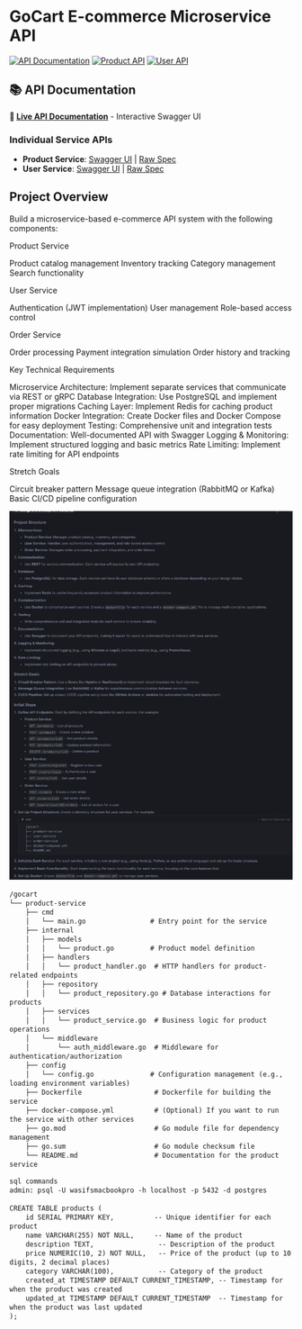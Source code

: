 # GoCart E-commerce Microservice API

[![API Documentation](https://img.shields.io/badge/API-Documentation-blue)](https://wasifsarwar.github.io/gocart/)
[![Product API](https://img.shields.io/badge/Product%20API-Swagger-green)](https://petstore.swagger.io/?url=https://raw.githubusercontent.com/wasifsarwar/gocart/main/api/product/openapi.yaml)
[![User API](https://img.shields.io/badge/User%20API-Swagger-green)](https://petstore.swagger.io/?url=https://raw.githubusercontent.com/wasifsarwar/gocart/main/api/user/openapi.yaml)

## 📚 API Documentation

**🔗 [Live API Documentation](https://wasifsarwar.github.io/gocart/)** - Interactive Swagger UI

### Individual Service APIs
- **Product Service**: [Swagger UI](https://petstore.swagger.io/?url=https://raw.githubusercontent.com/wasifsarwar/gocart/main/api/product/openapi.yaml) | [Raw Spec](api/product/openapi.yaml)
- **User Service**: [Swagger UI](https://petstore.swagger.io/?url=https://raw.githubusercontent.com/wasifsarwar/gocart/main/api/user/openapi.yaml) | [Raw Spec](api/user/openapi.yaml)

## Project Overview
Build a microservice-based e-commerce API system with the following components:

Product Service

Product catalog management
Inventory tracking
Category management
Search functionality


User Service

Authentication (JWT implementation)
User management
Role-based access control


Order Service

Order processing
Payment integration simulation
Order history and tracking



Key Technical Requirements

Microservice Architecture: Implement separate services that communicate via REST or gRPC
Database Integration: Use PostgreSQL and implement proper migrations
Caching Layer: Implement Redis for caching product information
Docker Integration: Create Docker files and Docker Compose for easy deployment
Testing: Comprehensive unit and integration tests
Documentation: Well-documented API with Swagger
Logging & Monitoring: Implement structured logging and basic metrics
Rate Limiting: Implement rate limiting for API endpoints

Stretch Goals

Circuit breaker pattern
Message queue integration (RabbitMQ or Kafka)
Basic CI/CD pipeline configuration


![project structure](/docs/images/Project%20structure.png)
```
/gocart
└── product-service
    ├── cmd
    │   └── main.go                # Entry point for the service
    ├── internal
    │   ├── models
    │   │   └── product.go         # Product model definition
    │   ├── handlers
    │   │   └── product_handler.go  # HTTP handlers for product-related endpoints
    │   ├── repository
    │   │   └── product_repository.go # Database interactions for products
    │   ├── services
    │   │   └── product_service.go  # Business logic for product operations
    │   └── middleware
    │       └── auth_middleware.go  # Middleware for authentication/authorization
    ├── config
    │   └── config.go              # Configuration management (e.g., loading environment variables)
    ├── Dockerfile                  # Dockerfile for building the service
    ├── docker-compose.yml          # (Optional) If you want to run the service with other services
    ├── go.mod                      # Go module file for dependency management
    ├── go.sum                      # Go module checksum file
    └── README.md                   # Documentation for the product service
```


```
sql commands
admin: psql -U wasifsmacbookpro -h localhost -p 5432 -d postgres

CREATE TABLE products (
    id SERIAL PRIMARY KEY,          -- Unique identifier for each product
    name VARCHAR(255) NOT NULL,     -- Name of the product
    description TEXT,                -- Description of the product
    price NUMERIC(10, 2) NOT NULL,   -- Price of the product (up to 10 digits, 2 decimal places)
    category VARCHAR(100),           -- Category of the product
    created_at TIMESTAMP DEFAULT CURRENT_TIMESTAMP, -- Timestamp for when the product was created
    updated_at TIMESTAMP DEFAULT CURRENT_TIMESTAMP  -- Timestamp for when the product was last updated
);
```

